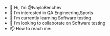 - 👋 Hi, I’m @IvayloBenchev
- 👀 I’m interested in QA Engineering,Sports
- 🌱 I’m currently learning Software testing
- 💞️ I’m looking to collaborate on Software testing
- 📫 How to reach me:

<!---
IvayloBenchev/IvayloBenchev is a ✨ special ✨ repository because its `README.md` (this file) appears on your GitHub profile.
You can click the Preview link to take a look at your changes.
--->
